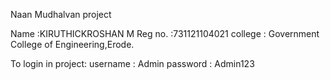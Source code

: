
Naan Mudhalvan project

Name :KIRUTHICKROSHAN M
Reg no. :731121104021
college : Government College of Engineering,Erode.

To login in project:
username : Admin
password : Admin123
